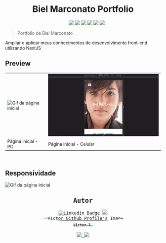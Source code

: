 <h1 align="center">Biel Marconato Portfolio</h1>

<ul type="none" align="center">
    <li>
        <img src="https://img.shields.io/badge/HTML5-E34F26?style=for-the-badge&logo=html5&logoColor=white" height="35px">
        <img src="https://img.shields.io/badge/JavaScript-F7DF1E?style=for-the-badge&logo=javascript&logoColor=black" height="35px">
        <a href="https://nextjs.org/"><img src="https://img.shields.io/badge/next.js-000000?style=for-the-badge&logo=nextdotjs&logoColor=white" height="35px"></a>
        <a href="https://nodejs.org/pt-br/"><img src="https://img.shields.io/badge/Node.js-43853D?style=for-the-badge&logo=node.js&logoColor=white" height="35px"></a>
        <img src="https://img.shields.io/badge/Sass-CC6699?style=for-the-badge&logo=sass&logoColor=white" height="35px">
        <a href="https://www.framer.com/motion/"><img src="https://img.shields.io/badge/Framer-black?style=for-the-badge&logo=framer&logoColor=blue" height="35px"></a>
</ul>
<div>
    <blockquote>Portfolio de Biel Marconato</blockquote>
    Ampliar e aplicar meus conhecimentos de desenvolvimento front-end utilizando NextJS
</div>
<div>
    <div>
        <h2>Preview</h2>
        <table>
            <tr>
                <td><img src=".github/pginit.gif" alt="Gif da página inicial" width="470px"></td>
                <td><img src=".github/pginit_mobile.gif" alt="Gif da página inicial" width="470px"></td>
            </tr>
            <tr>
                <td>Página inicial - PC</td>
                <td>Página inicial - Celular</td>
            </tr>
        </table>
    </div>
</div>
<br />

<div>
    <h2>Responsividade</h2>
    <img src=".github/responsive.gif" alt="Gif da página inicial" width="500px">
</div>
<div align="center">
    <div>
        <kbd>
            <h2>Autor</h2>
            <div>
                <a href="https://www.linkedin.com/in/victor-garcia-707824264/">
                    <img src="https://img.shields.io/badge/-Victor-blue?style=for-the-badge&logo=Linkedin&logoColor=white&link=https://www.linkedin.com/in/victor-garcia-707824264/" alt="Linkedin Badge">
                </a>
                <a href="https://stackoverflow.com/users/17405168/vizy">
                    <img src="https://img.shields.io/badge/Stack_Overflow-FE7A16?style=for-the-badge&logo=stack-overflow&logoColor=white">
                </a>
                <br />
            </div>
            <a href="https://github.com/vitu1928">
                <img style="border-radius: 50%;" src="https://avatars.githubusercontent.com/u/58984150?v=4" width="100px;" alt="Victor Github Profile's Image" />
                <br />
                <sub><b>Victor T.</b></sub>
            </a>
            <div>
                <br />
                <a href="https://discordapp.com/users/731522255133081650">
                    <img src="https://img.shields.io/badge/Discord-5865F2?style=for-the-badge&logo=discord&logoColor=white">
                </a>
                <a href="https://steamcommunity.com/profiles/76561199090763008/">
                    <img src="https://img.shields.io/badge/Steam-000000?style=for-the-badge&logo=steam&logoColor=white">
                </a>
        </kbd>
        <div>
        </div>
